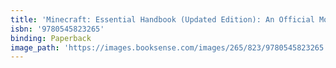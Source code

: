 ```yaml
---
title: 'Minecraft: Essential Handbook (Updated Edition): An Official Mojang Book'
isbn: '9780545823265'
binding: Paperback
image_path: 'https://images.booksense.com/images/265/823/9780545823265.jpg'
---
```



